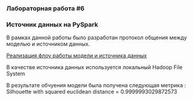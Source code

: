 ### Лабораторная работа #6
### Источник данных на PySpark
В рамках данной работы было разработан протокол общения между моделью и источником данных.

[Реализация флоу работы модели и источника данных](main.py)

В качестве источника данных используется локальный Hadoop File System

В результате обчуения модели была получена следующая метрика : 
Silhouette with squared euclidean distance = 0.9999993029872573


